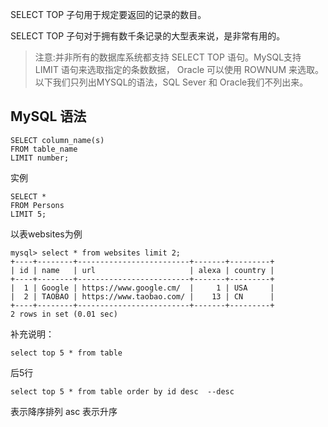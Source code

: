SELECT TOP 子句用于规定要返回的记录的数目。

SELECT TOP 子句对于拥有数千条记录的大型表来说，是非常有用的。

> 注意:并非所有的数据库系统都支持 SELECT TOP 语句。MySQL支持 LIMIT 语句来选取指定的条数数据， Oracle 可以使用 ROWNUM 来选取。以下我们只列出MYSQL的语法，SQL Sever 和 Oracle我们不列出来。

## MySQL 语法

```
SELECT column_name(s)
FROM table_name
LIMIT number;
```

实例
```
SELECT *
FROM Persons
LIMIT 5;
```
以表websites为例

```
mysql> select * from websites limit 2;
+----+--------+-------------------------+-------+---------+
| id | name   | url                     | alexa | country |
+----+--------+-------------------------+-------+---------+
|  1 | Google | https://www.google.cm/  |     1 | USA     |
|  2 | TAOBAO | https://www.taobao.com/ |    13 | CN      |
+----+--------+-------------------------+-------+---------+
2 rows in set (0.01 sec)
````

补充说明：

```
select top 5 * from table
```
后5行

```
select top 5 * from table order by id desc  --desc 
```

表示降序排列 asc 表示升序